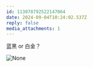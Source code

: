 ```yaml
---
id: 113078792522147064
date: 2024-09-04T10:24:02.537Z
reply: false
media_attachments: 1
---
```


蓝黑 or 白金？

![None](https://files.e5n.cc/media_attachments/files/113/078/788/978/470/014/original/3c2f901089345b87.jpg)
